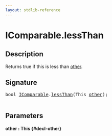```yaml
---
layout: stdlib-reference
---
```


# IComparable\.lessThan

## Description

Returns true if <span class='code'>this</span> is less than <span class='code'><a href="/stdlib-reference/interfaces/icomparable-01/lessthan-4#decl-other" class="code_param">other</a></span>.




## Signature 

<pre>
<span class="code_keyword">bool</span> <a href="/stdlib-reference/interfaces/icomparable-01/index" class="code_type">IComparable</a>.<a href="/stdlib-reference/interfaces/icomparable-01/lessthan-4">lessThan</a>(<span class="code_keyword">This</span> <a href="/stdlib-reference/interfaces/icomparable-01/lessthan-4#decl-other" class="code_param">other</a>);

</pre>

## Parameters

#### other  : This {#decl-other}

